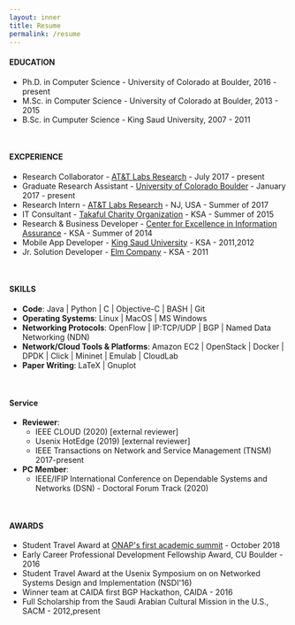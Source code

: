 ```yaml
---
layout: inner
title: Resume
permalink: /resume
---
```





#### EDUCATION

- Ph.D. in Computer Science - University of Colorado at Boulder, 2016 - present
- M.Sc. in Computer Science - University of Colorado at Boulder, 2013 - 2015
- B.Sc. in Cumputer Science - King Saud University, 2007 - 2011

&nbsp;


#### EXCPERIENCE

- Research Collaborator - [AT&T Labs Research](http://about.att.com/sites/labs_research) - July 2017 - present
- Graduate Research Assistant - [University of Colorado Boulder](https://www.colorado.edu/) - January 2017 - present
- Research Intern - [AT&T Labs Research](http://about.att.com/sites/labs_research) - NJ, USA - Summer of 2017
- IT Consultant - [Takaful Charity Organization](https://www.takaful.org.sa/English) - KSA - Summer of 2015
- Research & Business Developer - [Center for Excellence in Information Assurance](https://coeia.ksu.edu.sa/en) - KSA - Summer of 2014
- Mobile App Developer - [King Saud University](http://ksu.edu.sa/en/) - KSA - 2011,2012
- Jr. Solution Developer - [Elm Company](https://www.elm.sa) - KSA - 2011

&nbsp;

#### SKILLS

- **Code**: Java \| Python \| C \| Objective-C \| BASH \| Git
- **Operating Systems**: Linux \| MacOS \| MS Windows
- **Networking Protocols**: OpenFlow \| IP:TCP/UDP \| BGP \| Named Data Networking (NDN)
- **Network/Cloud Tools & Platforms**: Amazon EC2 \| OpenStack \| Docker \| DPDK \| Click \| Mininet \| Emulab \| CloudLab
- **Paper Writing**: LaTeX \| Gnuplot

&nbsp;

#### Service

- **Reviewer**:
  - IEEE CLOUD (2020) [external reviewer]
  - Usenix HotEdge (2019) [external reviewer]
  - IEEE Transactions on Network and Service Management (TNSM) 2017-present
- **PC Member**:
  - IEEE/IFIP International Conference on Dependable Systems and Networks (DSN) - Doctoral Forum Track (2020)

&nbsp;

#### AWARDS

- Student Travel Award at [ONAP's first academic summit](https://events.linuxfoundation.org/events/academic-summit/) - October 2018
- Early Career Professional Development Fellowship Award, CU Boulder - 2016
- Student Travel Award at the Usenix Symposium on on Networked Systems Design and Implementation (NSDI'16)
- Winner team at CAIDA first BGP Hackathon, CAIDA - 2016
- Full Scholarship from the Saudi Arabian Cultural Mission in the U.S., SACM - 2012,present

